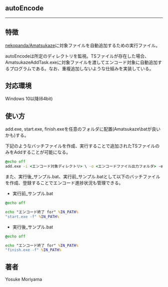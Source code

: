 ## autoEncode

---

## 特徴

 [nekopanda/Amatsukaze](https://github.com/nekopanda/Amatsukaze)に対象ファイルを自動追加するための実行ファイル。

autoEncodeは所定のディレクトリを監視。TSファイルが存在した場合、AmatsukazeAddTask.exeに対象ファイルを渡してエンコード対象に自動追加するプログラムである。なお、重複追加しないような仕組みを実装している。



## 対応環境

Windows 10以降(64bit)



## 使い方

add.exe, start.exe, finish.exeを任意のフォルダに配置(Amatsukaze\batが良いかも)する。

下記のようなバッチファイルを作成、実行することで追加されたTSファイルのみをAddすることが可能になる。

```cmd
@echo off
add.exe -i <エンコード対象ディレクトリ> \ -o <エンコードファイル出力フォルダ> -e <AmatsukazeAddTask.exeの格納ディレクトリ> -p <プロファイル名>
```



また、実行後_サンプル.bat、実行前_サンプル.batとして以下のバッチファイルを作成、登録することでエンコード進捗状況も管理できる。

* 実行前_サンプル.bat

```cmd
@echo off

echo "エンコード終了 for" %IN_PATH%
"start.exe -f" %IN_PATH%
```



* 実行後_サンプル.bat

```cmd
@echo off

echo "エンコード終了 for" %IN_PATH%
"finish.exe -f" %IN_PATH%
```







## 著者

Yosuke Moriyama